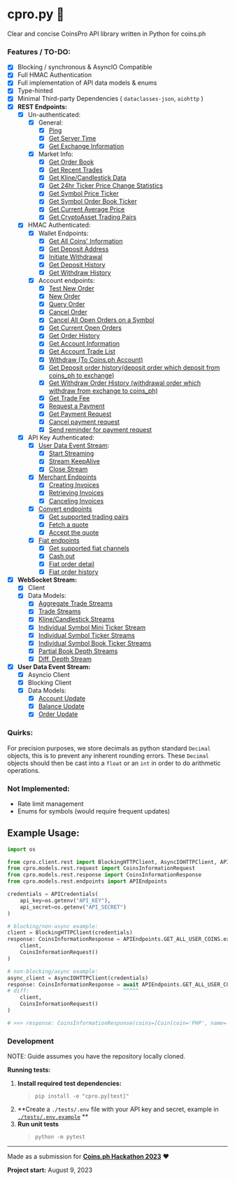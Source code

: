 # cpro.py 🐍

Clear and concise CoinsPro API library written in Python for coins.ph

### Features / TO-DO:

- [X] Blocking / synchronous & AsyncIO Compatible
- [X] Full HMAC Authentication
- [X] Full implementation of API data models & enums
- [X] Type-hinted
- [X] Minimal Third-party Dependencies ( `dataclasses-json`, `aiohttp` )
- [X] **REST Endpoints:**
    - [X] Un-authenticated:
        - [X] General:
            - [X] [Ping](https://coins-docs.github.io/rest-api/#test-connectivity)
            - [X] [Get Server Time](https://coins-docs.github.io/rest-api/#check-server-time)
            - [X] [Get Exchange Information](https://coins-docs.github.io/rest-api/#exchange-information)
        - [X] Market Info:
            - [X] [Get Order Book](https://coins-docs.github.io/rest-api/#order-book)
            - [X] [Get Recent Trades](https://coins-docs.github.io/rest-api/#recent-trades-list)
            - [X] [Get Kline/Candlestick Data](https://coins-docs.github.io/rest-api/#klinecandlestick-data)
            - [X] [Get 24hr Ticker Price Change Statistics](https://coins-docs.github.io/rest-api/#24hr-ticker-price-change-statistics)
            - [X] [Get Symbol Price Ticker](https://coins-docs.github.io/rest-api/#symbol-order-book-ticker)
            - [X] [Get Symbol Order Book Ticker](https://coins-docs.github.io/rest-api/#symbol-order-book-ticker)
            - [X] [Get Current Average Price](https://coins-docs.github.io/rest-api/#current-average-price)
            - [X] [Get CryptoAsset Trading Pairs](https://coins-docs.github.io/rest-api/#cryptoasset-trading-pairs)
    - [X] HMAC Authenticated:
        - [X] Wallet Endpoints:
            - [X] [Get All Coins' Information](https://coins-docs.github.io/rest-api/#all-coins-information-user_data)
            - [X] [Get Deposit Address](https://coins-docs.github.io/rest-api/#deposit-address-user_data)
            - [X] [Initiate Withdrawal](https://coins-docs.github.io/rest-api/#withdrawuser_data)
            - [X] [Get Deposit History](https://coins-docs.github.io/rest-api/#deposit-history-user_data)
            - [X] [Get Withdraw History](https://coins-docs.github.io/rest-api/#withdraw-history-user_data)
        - [X] Account endpoints:
            - [X] [Test New Order](https://coins-docs.github.io/rest-api/#test-new-order-trade)
            - [X] [New Order](https://coins-docs.github.io/rest-api/#new-order--trade)
            - [X] [Query Order](https://coins-docs.github.io/rest-api/#query-order-user_data)
            - [X] [Cancel Order](https://coins-docs.github.io/rest-api/#cancel-order-trade)
            - [X] [Cancel All Open Orders on a Symbol](https://coins-docs.github.io/rest-api/#cancel-all-open-orders-on-a-symbol-trade)
            - [X] [Get Current Open Orders](https://coins-docs.github.io/rest-api/#current-open-orders-user_data)
            - [X] [Get Order History](https://coins-docs.github.io/rest-api/#history-orders-user_data)
            - [X] [Get Account Information](https://coins-docs.github.io/rest-api/#account-information-user_data)
            - [X] [Get Account Trade List](https://coins-docs.github.io/rest-api/#account-trade-list-user_data)
            - [X] [Withdraw (To Coins.ph Account)](https://coins-docs.github.io/rest-api/#withdraw-to-coins_ph-account-user_data)
            - [X] [Get Deposit order history(deposit order which deposit from coins_ph to exchange)](https://coins-docs.github.io/rest-api/#deposit-order-historydeposit-order-which-deposit-from-coins_ph-to-exchange-user_data)
            - [X] [Get Withdraw Order History (withdrawal order which withdraw from exchange to coins_ph)](https://coins-docs.github.io/rest-api/#withdraw-order-history-withdrawal-order-which-withdraw-from-exchange-to-coins_ph-user_data)
            - [X] [Get Trade Fee](https://coins-docs.github.io/rest-api/#trade-fee-user_data)
            - [X] [Request a Payment](https://coins-docs.github.io/rest-api/#payment-request-user_data)
            - [X] [Get Payment Request](https://coins-docs.github.io/rest-api/#get-payment-request)
            - [X] [Cancel payment request](https://coins-docs.github.io/rest-api/#cancel-payment-request)
            - [X] [Send reminder for payment request](https://coins-docs.github.io/rest-api/#send-reminder-for-payment-request)
    - [X] API Key Authenticated:
        - [X] [User Data Event Stream](https://coins-docs.github.io/user-data-stream/):
            - [X] [Start Streaming](https://coins-docs.github.io/rest-api/#start-user-data-stream-user_stream)
            - [X] [Stream KeepAlive](https://coins-docs.github.io/rest-api/#keepalive-user-data-stream-user_stream)
            - [X] [Close Stream](https://coins-docs.github.io/rest-api/#close-user-data-stream-user_stream)
        - [X] [Merchant Endpoints](https://coins-docs.github.io/rest-api/#merchant-endpoints)
          - [X] [Creating Invoices](https://coins-docs.github.io/rest-api/#creating-invoices)
          - [X] [Retrieving Invoices](https://coins-docs.github.io/rest-api/#retrieving-invoices)
          - [X] [Canceling Invoices](https://coins-docs.github.io/rest-api/#canceling-invoices)
        - [X] [Convert endpoints](https://coins-docs.github.io/rest-api/#convert-endpoints)
          - [X] [Get supported trading pairs](https://coins-docs.github.io/rest-api/#get-supported-trading-pairs)
          - [X] [Fetch a quote](https://coins-docs.github.io/rest-api/#fetch-a-quote)
          - [X] [Accept the quote](https://coins-docs.github.io/rest-api/#accept-the-quote)
        - [X] [Fiat endpoints](https://coins-docs.github.io/rest-api/#fiat-endpoints)
          - [X] [Get supported fiat channels](https://coins-docs.github.io/rest-api/#get-supported-fiat-channels)
          - [X] [Cash out](https://coins-docs.github.io/rest-api/#cash-out)
          - [X] [Fiat order detail](https://coins-docs.github.io/rest-api/#fiat-order-detail)
          - [X] [Fiat order history](https://coins-docs.github.io/rest-api/#fiat-order-history)
- [X] **WebSocket Stream:**
    - [X] Client
    - [X] Data Models:
      - [X] [Aggregate Trade Streams](https://coins-docs.github.io/web-socket-streams/#aggregate-trade-streams)
      - [X] [Trade Streams](https://coins-docs.github.io/web-socket-streams/#trade-streams)
      - [X] [Kline/Candlestick Streams](https://coins-docs.github.io/web-socket-streams/#klinecandlestick-streams)
      - [X] [Individual Symbol Mini Ticker Stream](https://coins-docs.github.io/web-socket-streams/#individual-symbol-mini-ticker-stream)
      - [X] [Individual Symbol Ticker Streams](https://coins-docs.github.io/web-socket-streams/#individual-symbol-ticker-streams)
      - [X] [Individual Symbol Book Ticker Streams](https://coins-docs.github.io/web-socket-streams/#individual-symbol-book-ticker-streams)
      - [X] [Partial Book Depth Streams](https://coins-docs.github.io/web-socket-streams/#partial-book-depth-streams)
      - [X] [Diff. Depth Stream](https://coins-docs.github.io/web-socket-streams/#diff-depth-stream)
- [X] **User Data Event Stream:**
    - [X] Asyncio Client
    - [X] Blocking Client
    - [X] Data Models:
      - [X] [Account Update](https://coins-docs.github.io/user-data-stream/#account-update)
      - [X] [Balance Update](https://coins-docs.github.io/user-data-stream/#balance-update)
      - [X] [Order Update](https://coins-docs.github.io/user-data-stream/#order-update)

### Quirks:

For precision purposes, we store decimals as python standard `Decimal` objects, this is to prevent any inherent
rounding errors. These `Decimal` objects should then be cast into a `float` or an `int` in order to do arithmetic 
operations.

### Not Implemented:

- Rate limit management
- Enums for symbols (would require frequent updates)

## Example Usage:

```py
import os

from cpro.client.rest import BlockingHTTPClient, AsyncIOHTTPClient, APICredentials
from cpro.models.rest.request import CoinsInformationRequest
from cpro.models.rest.response import CoinsInformationResponse
from cpro.models.rest.endpoints import APIEndpoints

credentials = APICredentials(
    api_key=os.getenv("API_KEY"),
    api_secret=os.getenv("API_SECRET")
)

# blocking/non-async example:
client = BlockingHTTPClient(credentials)
response: CoinsInformationResponse = APIEndpoints.GET_ALL_USER_COINS.execute(
    client,
    CoinsInformationRequest()
)

# non-blocking/async example:
async_client = AsyncIOHTTPClient(credentials)
response: CoinsInformationResponse = await APIEndpoints.GET_ALL_USER_COINS.execute_async(
# diff:                              ^^^^^                                        ^^^^^^
    client,
    CoinsInformationRequest()
)

# >>> response: CoinsInformationResponse(coins=[Coin(coin='PHP', name='PHP', ... )])
```

### Development

NOTE: Guide assumes you have the repository locally cloned.

**Running tests:**

1. **Install required test dependencies:**
   > `pip install -e "cpro.py[test]"`
2. **Create a `./tests/.env` file with your API key and secret, example in [`./tests/.env.example`](/tests/.env.example)
   **
3. **Run unit tests**
   > `python -m pytest`

---

Made as a submission for **[Coins.ph Hackathon 2023](https://coins.ph/blog/join-the-coins-ph-hackathon/)** ❤️

**Project start:** August 9, 2023